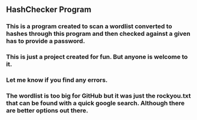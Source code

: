 ## HashChecker Program

### This is a program created to scan a wordlist converted to hashes through this program and then checked against a given has to provide a password.

### This is just a project created for fun. But anyone is welcome to it. 

### Let me know if you find any errors.

### The wordlist is too big for GitHub but it was just the rockyou.txt that can be found with a quick google search. Although there are better options out there.
